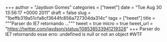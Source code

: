 
+++
author = "Jaydson Gomes"
categories = ["tweet"]
date = "Tue Aug 30 13:56:17 +0000 2011"
draft = false
slug = "1beffb319a51cfa8cf3644fc856a727304da314c"
tags = ["tweet"]
title = """Parser do IE7 retornando ..."""
tweet = true
micro = true
tweet_url = "https://twitter.com/jaydson/status/108538533941219328"
+++
Parser do IE7 retornando esse erro:  undefined is null or not an object #WTF
